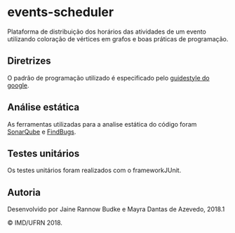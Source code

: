 # events-scheduler

Plataforma de distribuição dos horários das atividades de um evento utilizando coloração de vértices em grafos e boas práticas de programação.

## Diretrizes
O padrão de programação utilizado é especificado pelo [guidestyle do google](https://google.github.io/styleguide/javaguide.html).

## Análise estática
As ferramentas utilizadas para a analise estática do código foram [SonarQube](https://sonarqube.org) e [FindBugs](http://findbugs.sourceforge.net).

## Testes unitários
Os testes unitários foram realizados com o frameworkJUnit.

## Autoria
Desenvolvido por Jaine Rannow Budke e  Mayra Dantas de Azevedo, 2018.1

&copy; IMD/UFRN 2018.
